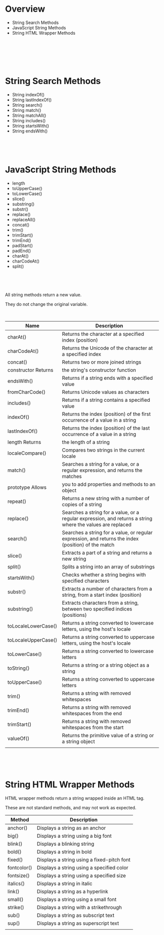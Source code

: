 # Overview

- String Search Methods
- JavaScript String Methods
- String HTML Wrapper Methods

&nbsp;

&nbsp;

&nbsp;

# String Search Methods

- String indexOf()
- String lastIndexOf()
- String search()
- String match()
- String matchAll()
- String includes()
- String startsWith()
- String endsWith()

&nbsp;

&nbsp;

# JavaScript String Methods

- length
- toUpperCase()
- toLowerCase()
- slice()
- substring()
- substr()
- replace()
- replaceAll()
- concat()
- trim()
- trimStart()
- trimEnd()
- padStart()
- padEnd()
- charAt()
- charCodeAt()
- split()

&nbsp;

&nbsp;

All string methods return a new value.

They do not change the original variable.

&nbsp;

| Name                | Description                                                                                                |
| ------------------- | ---------------------------------------------------------------------------------------------------------- |
| charAt()            | Returns the character at a specified index (position)                                                      |
| charCodeAt()        | Returns the Unicode of the character at a specified index                                                  |
| concat()            | Returns two or more joined strings                                                                         |
| constructor Returns | the string's constructor function                                                                          |
| endsWith()          | Returns if a string ends with a specified value                                                            |
| fromCharCode()      | Returns Unicode values as characters                                                                       |
| includes()          | Returns if a string contains a specified value                                                             |
| indexOf()           | Returns the index (position) of the first occurrence of a value in a string                                |
| lastIndexOf()       | Returns the index (position) of the last occurrence of a value in a string                                 |
| length Returns      | the length of a string                                                                                     |
| localeCompare()     | Compares two strings in the current locale                                                                 |
| match()             | Searches a string for a value, or a regular expression, and returns the matches                            |
| prototype Allows    | you to add properties and methods to an object                                                             |
| repeat()            | Returns a new string with a number of copies of a string                                                   |
| replace()           | Searches a string for a value, or a regular expression, and returns a string where the values are replaced |
| search()            | Searches a string for a value, or regular expression, and returns the index (position) of the match        |
| slice()             | Extracts a part of a string and returns a new string                                                       |
| split()             | Splits a string into an array of substrings                                                                |
| startsWith()        | Checks whether a string begins with specified characters                                                   |
| substr()            | Extracts a number of characters from a string, from a start index (position)                               |
| substring()         | Extracts characters from a string, between two specified indices (positions)                               |
| toLocaleLowerCase() | Returns a string converted to lowercase letters, using the host's locale                                   |
| toLocaleUpperCase() | Returns a string converted to uppercase letters, using the host's locale                                   |
| toLowerCase()       | Returns a string converted to lowercase letters                                                            |
| toString()          | Returns a string or a string object as a string                                                            |
| toUpperCase()       | Returns a string converted to uppercase letters                                                            |
| trim()              | Returns a string with removed whitespaces                                                                  |
| trimEnd()           | Returns a string with removed whitespaces from the end                                                     |
| trimStart()         | Returns a string with removed whitespaces from the start                                                   |
| valueOf()           | Returns the primitive value of a string or a string object                                                 |
|                     |                                                                                                            |

&nbsp;

&nbsp;

# String HTML Wrapper Methods

HTML wrapper methods return a string wrapped inside an HTML tag.

These are not standard methods, and may not work as expected.

| Method      | Description                                |
| ----------- | ------------------------------------------ |
| anchor()    | Displays a string as an anchor             |
| big()       | Displays a string using a big font         |
| blink()     | Displays a blinking string                 |
| bold()      | Displays a string in bold                  |
| fixed()     | Displays a string using a fixed-pitch font |
| fontcolor() | Displays a string using a specified color  |
| fontsize()  | Displays a string using a specified size   |
| italics()   | Displays a string in italic                |
| link()      | Displays a string as a hyperlink           |
| small()     | Displays a string using a small font       |
| strike()    | Displays a string with a strikethrough     |
| sub()       | Displays a string as subscript text        |
| sup()       | Displays a string as superscript text      |
|             |                                            |

